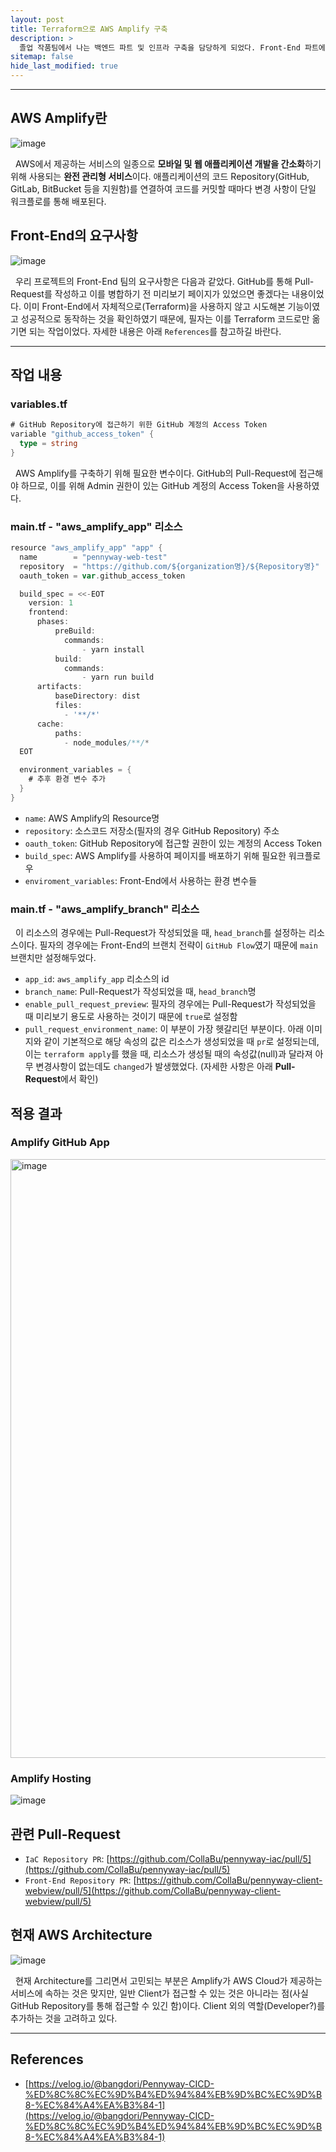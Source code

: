```yaml
---
layout: post
title: Terraform으로 AWS Amplify 구축
description: >
  졸업 작품팀에서 나는 백엔드 파트 및 인프라 구축을 담당하게 되었다. Front-End 파트에서 GitHub에 Pull-Request 시 AWS Amplify를 통한 페이지 미리보기가 필요하다는 요청이 있었고, 이를 위해 Terraform을 통해 리소스를 관리하기로 하였다.
sitemap: false
hide_last_modified: true
---
```


---

## AWS Amplify란

![image](https://gist.github.com/assets/68031450/ba975884-9ace-4118-af64-eb096269725f)

&nbsp; AWS에서 제공하는 서비스의 일종으로 **모바일 및 웹 애플리케이션 개발을 간소화**하기 위해 사용되는 **완전 관리형 서비스**이다. 애플리케이션의 코드 Repository(GitHub, GitLab, BitBucket 등을 지원함)를 연결하여 코드를 커밋할 때마다 변경 사항이 단일 워크플로를 통해 배포된다.

## Front-End의 요구사항

![image](https://gist.github.com/assets/68031450/ff40be65-c0ac-49fe-91a6-b2b12c59f2b6)

&nbsp; 우리 프로젝트의 Front-End 팀의 요구사항은 다음과 같았다. GitHub를 통해 Pull-Request를 작성하고 이를 병합하기 전 미리보기 페이지가 있었으면 좋겠다는 내용이었다. 이미 Front-End에서 자체적으로(Terraform)을 사용하지 않고 시도해본 기능이였고 성공적으로 동작하는 것을 확인하였기 때문에, 필자는 이를 Terraform 코드로만 옮기면 되는 작업이었다. 자세한 내용은 아래 `References`를 참고하길 바란다.

---

## 작업 내용

### variables.tf

```go
# GitHub Repository에 접근하기 위한 GitHub 계정의 Access Token
variable "github_access_token" {
  type = string
}
```

&nbsp; AWS Amplify를 구축하기 위해 필요한 변수이다. GitHub의 Pull-Request에 접근해야 하므로, 이를 위해 Admin 권한이 있는 GitHub 계정의 Access Token을 사용하였다.

### main.tf - "aws_amplify_app" 리소스

```go
resource "aws_amplify_app" "app" {
  name        = "pennyway-web-test"
  repository  = "https://github.com/${organization명}/${Repository명}"
  oauth_token = var.github_access_token

  build_spec = <<-EOT
    version: 1
    frontend:
      phases:
          preBuild:
            commands:
                - yarn install
          build:
            commands:
                - yarn run build
      artifacts:
          baseDirectory: dist
          files:
            - '**/*'
      cache:
          paths:
            - node_modules/**/*
  EOT

  environment_variables = {
    # 추후 환경 변수 추가
  }
}
```

- `name`: AWS Amplify의 Resource명
- `repository`: 소스코드 저장소(필자의 경우 GitHub Repository) 주소
- `oauth_token`: GitHub Repository에 접근할 권한이 있는 계정의 Access Token
- `build_spec`: AWS Amplify를 사용하여 페이지를 배포하기 위해 필요한 워크플로우
- `enviroment_variables`: Front-End에서 사용하는 환경 변수들

### main.tf - "aws_amplify_branch" 리소스

&nbsp; 이 리소스의 경우에는 Pull-Request가 작성되었을 때, `head_branch`를 설정하는 리소스이다. 필자의 경우에는 Front-End의 브랜치 전략이 `GitHub Flow`였기 때문에 `main` 브랜치만 설정해두었다.

- `app_id`: `aws_amplify_app` 리소스의 id
- `branch_name`: Pull-Request가 작성되었을 때, `head_branch`명
- `enable_pull_request_preview`: 필자의 경우에는 Pull-Request가 작성되었을 때 미리보기 용도로 사용하는 것이기 때문에 `true`로 설정함
- `pull_request_environment_name`: 이 부분이 가장 헷갈리던 부분이다. 아래 이미지와 같이 기본적으로 해당 속성의 값은 리소스가 생성되었을 때 `pr`로 설정되는데, 이는 `terraform apply`를 했을 때, 리소스가 생성될 때의 속성값(null)과 달라져 아무 변경사항이 없는데도 `changed`가 발생했었다. (자세한 사항은 아래 **Pull-Request**에서 확인)

## 적용 결과

### Amplify GitHub App

<img width="958" alt="image" src="https://gist.github.com/assets/68031450/5708d2a1-0b9f-4f1c-b087-d209b3d7ea79">

### Amplify Hosting

![image](https://gist.github.com/assets/68031450/fa6a8caf-c7bf-4309-9aa9-acbc2cc47bfb)

## 관련 Pull-Request

- `IaC Repository PR`: [https://github.com/CollaBu/pennyway-iac/pull/5](https://github.com/CollaBu/pennyway-iac/pull/5)
- `Front-End Repository PR`: [https://github.com/CollaBu/pennyway-client-webview/pull/5](https://github.com/CollaBu/pennyway-client-webview/pull/5)

## 현재 AWS Architecture

![image](https://gist.github.com/assets/68031450/341bf073-7076-439c-b304-d4f4c3762b45)

&nbsp; 현재 Architecture를 그리면서 고민되는 부분은 Amplify가 AWS Cloud가 제공하는 서비스에 속하는 것은 맞지만, 일반 Client가 접근할 수 있는 것은 아니라는 점(사실 GitHub Repository를 통해 접근할 수 있긴 함)이다. Client 외의 역할(Developer?)를 추가하는 것을 고려하고 있다.

---

## References

- [https://velog.io/@bangdori/Pennyway-CICD-%ED%8C%8C%EC%9D%B4%ED%94%84%EB%9D%BC%EC%9D%B8-%EC%84%A4%EA%B3%84-1](https://velog.io/@bangdori/Pennyway-CICD-%ED%8C%8C%EC%9D%B4%ED%94%84%EB%9D%BC%EC%9D%B8-%EC%84%A4%EA%B3%84-1)
